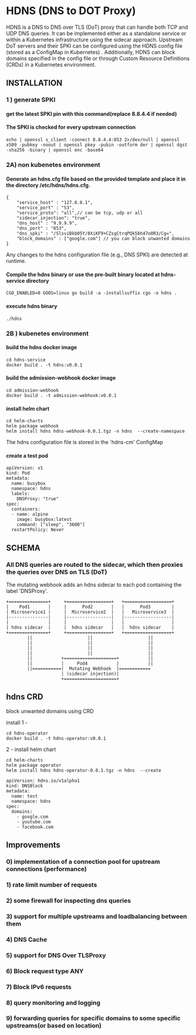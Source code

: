 # HDNS (DNS to DOT Proxy)
HDNS is a DNS to DNS over TLS (DoT) proxy that can handle both TCP and UDP DNS queries. It can be implemented either as a standalone service or within a Kubernetes infrastructure using the sidecar approach. Upstream DoT servers and their SPKI can be configured using the HDNS config file (stored as a ConfigMap in Kubernetes) . Additionally, HDNS can block domains specified in the config file or through Custom Resource Definitions (CRDs) in a Kubernetes environment.

## INSTALLATION

### 1 ) generate SPKI
#### get the latest SPKI pin with this command(replace 8.8.4.4 if needed)
#### The SPKI is checked for every upstream connection
```
echo | openssl s_client -connect 8.8.4.4:853 2>/dev/null | openssl x509 -pubkey -noout | openssl pkey -pubin -outform der | openssl dgst -sha256 -binary | openssl enc -base64
```
### 2A) non kubenetes environment
#### Generate an hdns.cfg file based on the provided template and place it in the directory /etc/hdns/hdns.cfg.
```
{
    "service_host" : "127.0.0.1",
    "service_port" : "53",
    "service_proto": "all",// can be tcp, udp or all
    "sidecar_injection": "true",
    "dns_host" : "9.9.9.9",
    "dns_port" : "853",
    "dns_spki" : "/SlsviBkb05Y/8XiKF9+CZsgCtrqPQk5bh47o0R3/Cg=",
    "block_domains" : ["google.com"] // you can block unwanted domains
}
```
Any changes to the hdns configuration file (e.g., DNS SPKI) are detected at runtime.

#### Compile the hdns binary or use the pre-built binary located at hdns-service directory
```
CGO_ENABLED=0 GOOS=linux go build -a -installsuffix cgo -o hdns .
```
#### execute hdns binary
```
./hdns
```

### 2B )  kubenetes environment
#### build the hdns docker image
```
cd hdns-service
docker build . -t hdns:v0.0.1
```
#### build the admission-webhook docker image
```
cd admission-webhook
docker build . -t admission-webhook:v0.0.1  
```
#### install helm chart
```
cd helm-charts
helm package webhook
helm install hdns hdns-webhook-0.0.1.tgz -n hdns  --create-namespace
```
The hdns configuration file is stored in the 'hdns-cm' ConfigMap

#### create a test pod
```
apiVersion: v1
kind: Pod
metadata:
  name: busybox
  namespace: hdns
  labels:
    DNSProxy: "true"
spec:
  containers:
  - name: alpine 
    image: busybox:latest
    command: ["sleep", "3600"] 
  restartPolicy: Never
```

## SCHEMA

### All DNS queries are routed to the sidecar, which then proxies the queries over DNS on TLS (DoT)
The mutating webhook adds an hdns sidecar to each pod containing the label 'DNSProxy'.
```
+===============+     +=================+   +==================+
|    Pod1       |     |      Pod2       |   |      Pod3        |
| Microservice1 |     |  Microservice2  |   |   Microservice3  |
|---------------|     |-----------------|   |------------------|
|               |     |                 |   |                  |  
| hdns sidecar  |     |  hdns sidecar   |   |  hdns sidecar    |           
+===============+     +=================+   +==================+
        ||                     ||                     ||
        ||                     ||                     ||
        ||                     ||                     ||
        ||                     ||                     ||
        ||           +====================+           ||
        ||           |     Pod4           |           ||
        ||===========|  Mutating Webhook  |============
                     | (sidecar injection)|
                     +====================+
```

## hdns CRD

block unwanted domains using CRD

install 
1 - 
```
cd hdns-operator
docker build . -t hdns-operator:v0.0.1  
```
2 - install helm chart
```
cd helm-charts
helm package operator
helm install hdns hdns-operator-0.0.1.tgz -n hdns  --create 
```

```
apiVersion: hdns.io/v1alpha1
kind: DNSBlock
metadata:
  name: test
  namespace: hdns
spec:
  domains:
    - google.com
    - youtube.com
    - facebook.com
```

## Improvements
### 0) implementation of a connection pool for upstream connections (performance)
### 1) rate limit number of requests 
### 2) some firewall for inspecting dns queries
### 3) support for multiple upstreams and loadbalancing between them
### 4) DNS Cache
### 5) support for DNS Over TLSProxy
### 6) Block request type ANY
### 7) Block IPv6 requests
### 8) query monitoring and logging
### 9) forwarding queries for specific domains to some specific upstreams(or based on location)